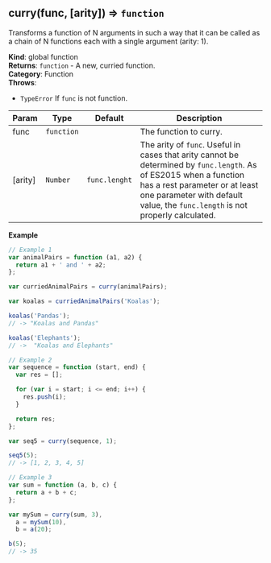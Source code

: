 <a name="curry"></a>

## curry(func, [arity]) ⇒ <code>function</code>
Transforms a function of N arguments in such a way that it can
be called as a chain of N functions each with a single argument (arity: 1).

**Kind**: global function  
**Returns**: <code>function</code> - A new, curried function.  
**Category**: Function  
**Throws**:

- <code>TypeError</code> If `func` is not function.


| Param | Type | Default | Description |
| --- | --- | --- | --- |
| func | <code>function</code> |  | The function to curry. |
| [arity] | <code>Number</code> | <code>func.lenght</code> | The arity of `func`. Useful in cases that arity cannot be determined by `func.length`. As of ES2015 when a function has a rest parameter or at least one parameter with default value, the `func.length` is not properly calculated. |

**Example**  
```js
// Example 1
var animalPairs = function (a1, a2) {
  return a1 + ' and ' + a2;
};

var curriedAnimalPairs = curry(animalPairs);

var koalas = curriedAnimalPairs('Koalas');

koalas('Pandas');
// -> "Koalas and Pandas"

koalas('Elephants');
// ->  "Koalas and Elephants"

// Example 2
var sequence = function (start, end) {
  var res = [];

  for (var i = start; i <= end; i++) {
    res.push(i);
  }

  return res;
};

var seq5 = curry(sequence, 1);

seq5(5);
// -> [1, 2, 3, 4, 5]

// Example 3
var sum = function (a, b, c) {
  return a + b + c;
};

var mySum = curry(sum, 3),
  a = mySum(10),
  b = a(20);

b(5);
// -> 35
```
